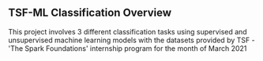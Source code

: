 ## TSF-ML Classification Overview

This project involves 3 different classification tasks using supervised and unsupervised machine learning models with the datasets provided by TSF - 'The Spark Foundations' internship program for the month of March 2021
